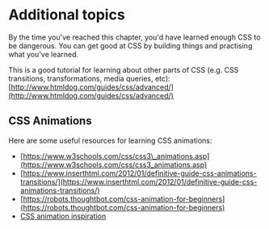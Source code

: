 # Additional topics

By the time you've reached this chapter, you'd have learned enough CSS to be dangerous. You can get good at CSS by building things and practising what you've learned.

This is a good tutorial for learning about other parts of CSS \(e.g. CSS transitions, transformations, media queries, etc\): [http://www.htmldog.com/guides/css/advanced/](http://www.htmldog.com/guides/css/advanced/)

## CSS Animations

Here are some useful resources for learning CSS animations:

* [https://www.w3schools.com/css/css3\_animations.asp](https://www.w3schools.com/css/css3_animations.asp)
* [https://www.inserthtml.com/2012/01/definitive-guide-css-animations-transitions/](https://www.inserthtml.com/2012/01/definitive-guide-css-animations-transitions/)
* [https://robots.thoughtbot.com/css-animation-for-beginners](https://robots.thoughtbot.com/css-animation-for-beginners)
* [CSS animation inspiration](https://cssanimation.rocks/)

